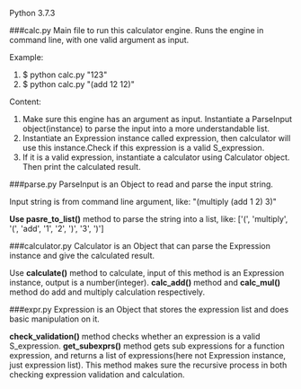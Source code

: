Python 3.7.3


###calc.py
Main file to run this calculator engine.
Runs the engine in command line, with one valid argument as input.

Example:
1. $ python calc.py "123"
2. $ python calc.py "(add 12 12)"

Content:
1. Make sure this engine has an argument as input. Instantiate a ParseInput object(instance) to parse the input into a more understandable list.
3. Instantiate an Expression instance called expression, then calculator will use this instance.Check if this expression is a valid S_expression.
5. If it is a valid expression, instantiate a calculator using Calculator object. Then print the calculated result.



###parse.py
ParseInput is an Object to read and parse the input string.

Input string is from command line argument, like:
"(multiply (add 1 2) 3)"

**Use pasre_to_list()** method to parse the string into a list, like:
['(', 'multiply', '(', 'add', '1', '2', ')', '3', ')']




###calculator.py
Calculator is an Object that can parse the Expression instance and give the calculated result.

Use **calculate()** method to calculate, input of this method is an Expression instance, output is a number(integer).
**calc_add()** method and **calc_mul()** method do add and multiply calculation respectively.



###expr.py
Expression is an Object that stores the expression list and does basic manipulation on it.

**check_validation()** method checks whether an expression is a valid S_expression.
**get_subexprs()** method gets sub expressions for a function expression, and returns a list of expressions(here not Expression instance, just expression list). This method makes sure the recursive process in both checking expression validation and calculation.
